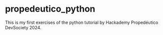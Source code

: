 # propedeutico_python
This is my first exercises of the python tutorial by Hackademy Propedéutico DevSociety 2024.

